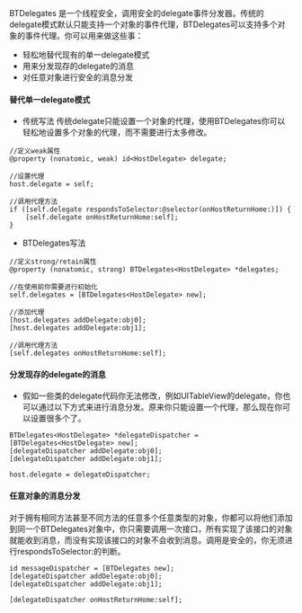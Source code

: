 BTDelegates 是一个线程安全，调用安全的delegate事件分发器。传统的delegate模式默认只能支持一个对象的事件代理，BTDelegates可以支持多个对象的事件代理。你可以用来做这些事：
- 轻松地替代现有的单一delegate模式
- 用来分发现存的delegate的消息
- 对任意对象进行安全的消息分发



#### 替代单一delegate模式
- 传统写法
传统delegate只能设置一个对象的代理，使用BTDelegates你可以轻松地设置多个对象的代理，而不需要进行太多修改。
```
//定义weak属性
@property (nonatomic, weak) id<HostDelegate> delegate;

//设置代理
host.delegate = self;

//调用代理方法
if ([self.delegate respondsToSelector:@selector(onHostReturnHome:)]) {
    [self.delegate onHostReturnHome:self];
}

```
- BTDelegates写法
```
//定义strong/retain属性
@property (nonatomic, strong) BTDelegates<HostDelegate> *delegates; 

//在使用前你需要进行初始化
self.delegates = [BTDelegates<HostDelegate> new];

//添加代理
[host.delegates addDelegate:obj0];
[host.delegates addDelegate:obj1];

//调用代理方法
[self.delegates onHostReturnHome:self];
```



#### 分发现存的delegate的消息
- 假如一些类的delegate代码你无法修改，例如UITableView的delegate，你也可以通过以下方式来进行消息分发。原来你只能设置一个代理，那么现在你可以设置很多个了。
```
BTDelegates<HostDelegate> *delegateDispatcher = [BTDelegates<HostDelegate> new];
[delegateDispatcher addDelegate:obj0];
[delegateDispatcher addDelegate:obj1];

host.delegate = delegateDispatcher;
```



#### 任意对象的消息分发
对于拥有相同方法甚至不同方法的任意多个任意类型的对象，你都可以将他们添加到同一个BTDelegates对象中，你只需要调用一次接口，所有实现了该接口的对象就能收到消息，而没有实现该接口的对象不会收到消息。调用是安全的，你无须进行respondsToSelector:的判断。
```
id messageDispatcher = [BTDelegates new];
[delegateDispatcher addDelegate:obj0];
[delegateDispatcher addDelegate:obj1];

[delegateDispatcher onHostReturnHome:self];
```
